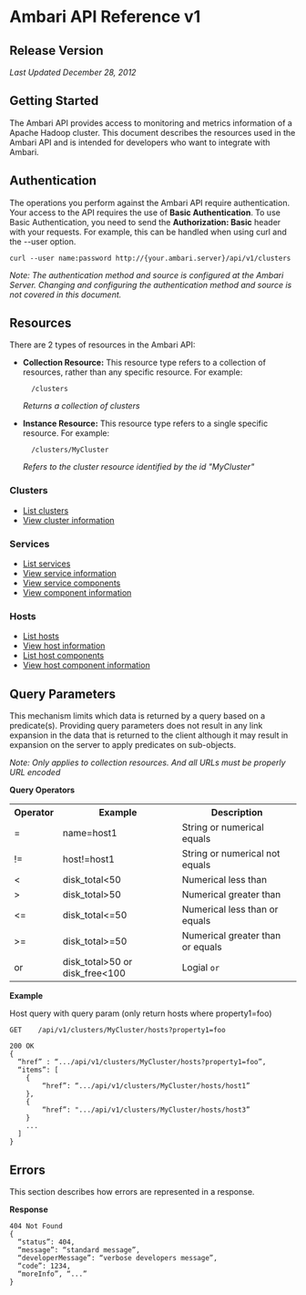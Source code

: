 Ambari API Reference v1
=========

Release Version
----
_Last Updated December 28, 2012_

Getting Started
----

The Ambari API provides access to monitoring and metrics information of a Apache Hadoop cluster. This document describes the resources used in the Ambari API and is intended for developers who want to integrate with Ambari.

Authentication
----

The operations you perform against the Ambari API require authentication. Your access to the API requires the use of **Basic Authentication**. To use Basic Authentication, you need to send the **Authorization: Basic** header with your requests. For example, this can be handled when using curl and the --user option.

    curl --user name:password http://{your.ambari.server}/api/v1/clusters

_Note: The authentication method and source is configured at the Ambari Server. Changing and configuring the authentication method and source is not covered in this document._

Resources
----

There are 2 types of resources in the Ambari API:

- **Collection Resource:** This resource type refers to a collection of resources, rather than any specific resource. For example:

        /clusters  

  _Returns a collection of clusters_

- **Instance Resource:** This resource type refers to a single specific resource. For example:

        /clusters/MyCluster

  _Refers to the cluster resource identified by the id "MyCluster"_

### Clusters

- [List clusters](clusters.md)
- [View cluster information](clusters-cluster.md)

### Services

- [List services](services.md)
- [View service information](services-service.md)
- [View service components](components.md)
- [View component information](components-component.md)

### Hosts

- [List hosts](hosts.md)
- [View host information](hosts-host.md)
- [List host components](host-components.md)
- [View host component information](host-component.md)


Query Parameters
----

This mechanism limits which data is returned by a query based on a predicate(s). Providing query parameters does not result in any link expansion in the data that is returned to the client although it may result in expansion on the server to apply predicates on sub-objects.

_Note: Only applies to collection resources. And all URLs must be properly URL encoded_

**Query Operators**

<table>
  <tr>
    <th>Operator</th>
    <th>Example</th>
    <th>Description</th>
  </tr>
  <tr>
    <td>=</td>
    <td>name=host1</th>
    <td>String or numerical equals</td>
  </tr>
  <tr>
    <td>!=</td>
    <td>host!=host1</th>
    <td>String or numerical not equals</td>
  </tr>
  <tr>
    <td>&lt;</td>
    <td>disk_total&lt;50</th>
    <td>Numerical less than</td>
  </tr>
  <tr>
    <td>&gt;</td>
    <td>disk_total&gt;50</th>
    <td>Numerical greater than</td>
  </tr>
  <tr>
    <td>&lt;=</td>
    <td>disk_total&lt;=50</th>
    <td>Numerical less than or equals</td>
  </tr>
  <tr>
    <td>&gt;=</td>
    <td>disk_total&gt;=50</th>
    <td>Numerical greater than or equals</td>
  </tr>
  <tr>
    <td>or</td>
    <td>disk_total&gt;50 or disk_free&lt;100</th>
    <td>Logial <code>or</code></td>
  </tr>
</table>

**Example**

Host query with query param (only return hosts where property1=foo)

    GET    /api/v1/clusters/MyCluster/hosts?property1=foo

    200 OK
    {
      “href” : “.../api/v1/clusters/MyCluster/hosts?property1=foo”,
      “items”: [
        {
            “href”: “.../api/v1/clusters/MyCluster/hosts/host1”
        },
        {
            “href”: ".../api/v1/clusters/MyCluster/hosts/host3”
        }
        ...
      ]
    }

Errors
----

This section describes how errors are represented in a response.

**Response**

    404 Not Found
    {
      “status”: 404,
      “message”: “standard message”,
      “developerMessage”: “verbose developers message”,
      “code”: 1234,
      “moreInfo”, “...”
    }

